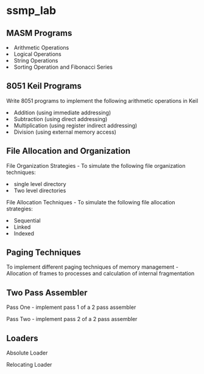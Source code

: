# ssmp_lab

<h2>MASM Programs</h2>
<p>
<li>Arithmetic Operations</li>
<li>Logical Operations</li>
<li>String Operations</li>
<li>Sorting Operation and Fibonacci Series</li></p>

<h2>8051 Keil Programs</h2>
<p>Write 8051 programs to implement the following arithmetic operations in Keil</p>
<p>
<li>Addition (using immediate addressing)</li>
<li>Subtraction (using direct addressing)</li>
<li>Multiplication (using register indirect addressing)</li>
<li>Division (using external memory access)</li>
</p>

<h2>File Allocation and Organization</h2>
<p>File Organization Strategies - To simulate the following file organization techniques:
<li>single level directory</li>
<li>Two level directories</li><p>
<p>File Allocation Techniques - To simulate the following file allocation strategies:
<li>Sequential</li>
<li>Linked</li>
<li>Indexed</li></p>

<h2>Paging Techniques</h2>
<p>To implement different paging techniques of memory management - Allocation of frames to processes and calculation of internal fragmentation</p>

<h2>Two Pass Assembler</h2>
<p>Pass One - implement pass 1 of a 2 pass assembler</p>
<p>Pass Two - implement pass 2 of a 2 pass assembler</p>

<h2>Loaders</h2>
<p>Absolute Loader</p>
<p>Relocating Loader</p>


